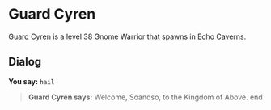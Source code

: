# Guard Cyren



[Guard Cyren](/npc/153023) is a level 38 Gnome Warrior that spawns in [Echo Caverns](/zone/153).



## Dialog

**You say:** `hail`



>**Guard Cyren says:** Welcome, Soandso, to the Kingdom of Above.
end

